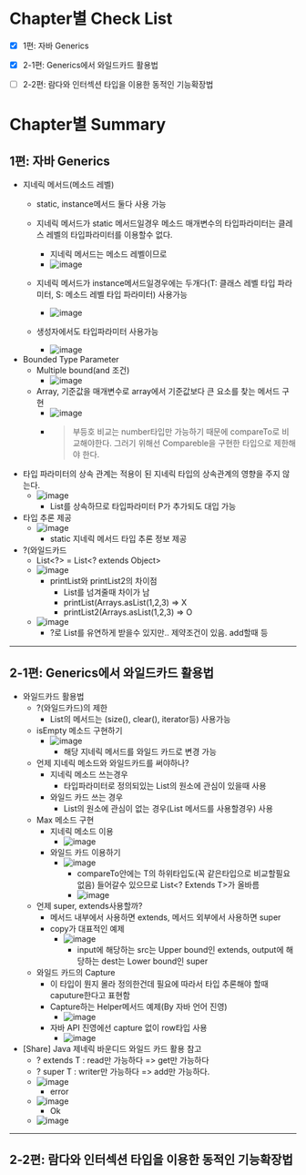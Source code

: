 # Chapter별 Check List
- [x] 1편: 자바 Generics
- [x] 2-1편: Generics에서 와일드카드 활용법
- [ ] 2-2편: 람다와 인터섹션 타입을 이용한 동적인 기능확장법


# Chapter별 Summary
## 1편: 자바 Generics
* 지네릭 메서드(메소드 레벨)
    * static, instance메서드 둘다 사용 가능
    * 지네릭 메서드가 static 메서드일경우 메소드 매개변수의 타입파라미터는 클레스 레벨의 타입파라미터를 이용할수 없다.
        * 지네릭 메서드는 메소드 레벨이므로
        * ![image](https://user-images.githubusercontent.com/20143765/76697180-4a5f9000-66d7-11ea-9359-3560994bfef4.png)

    * 지네릭 메서드가 instance메서드일경우에는 두개다(T: 클래스 레벨 타입 파라미터, S: 메소드 레벨 타입 파라미터) 사용가능
        * ![image](https://user-images.githubusercontent.com/20143765/76697182-4fbcda80-66d7-11ea-860e-ef2146c27562.png)        
    * 생성자에서도 타입파라미터 사용가능
        * ![image](https://user-images.githubusercontent.com/20143765/76697184-53506180-66d7-11ea-8945-50f2b03143ef.png)
* Bounded Type Parameter
    * Multiple bound(and 조건)
        * ![image](https://user-images.githubusercontent.com/20143765/76697187-577c7f00-66d7-11ea-921a-fca4f9ba8cbf.png)
    * Array, 기준값을 매개변수로 array에서 기준값보다 큰 요소를 찾는 메서드 구현
        * ![image](https://user-images.githubusercontent.com/20143765/76697188-5b100600-66d7-11ea-91c0-4e5e8dd6fc94.png)
        * > 부등호 비교는 number타입만 가능하기 때문에 compareTo로 비교해야한다. 그러기 위해선 Compareble을 구현한 타입으로 제한해야 한다.
* 타입 파라미터의 상속 관계는 적용이 된 지네릭 타입의 상속관계의 영향을 주지 않는다.
    * ![image](https://user-images.githubusercontent.com/20143765/76697189-5f3c2380-66d7-11ea-98c2-764b1fa55b77.png)
        * List를 상속하므로 타입파라미터 P가 추가되도 대입 가능
* 타입 추론 제공
    * ![image](https://user-images.githubusercontent.com/20143765/76697192-63684100-66d7-11ea-85c6-3dc1a2a95ac9.png)
        * static 지네릭 메서드 타입 추론 정보 제공 
* ?(와일드카드
    * List<?> = List<? extends Object>
    * ![image](https://user-images.githubusercontent.com/20143765/76697196-66fbc800-66d7-11ea-9a3c-78af525cc20f.png)
        * printList와 printList2의 차이점
            * List를 넘겨줄때 차이가 남
            * printList(Arrays.asList(1,2,3) => X
            * printList2(Arrays.asList(1,2,3) => O
    * ![image](https://user-images.githubusercontent.com/20143765/76697198-6a8f4f00-66d7-11ea-9d81-3126b0550633.png)
        * ?로 List를 유연하게 받을수 있지만.. 제약조건이 있음. add할때 등
      
---

## 2-1편: Generics에서 와일드카드 활용법
* 와일드카드 활용법
    * ?(와일드카드)의 제한
        * List의 메서드는 (size(), clear(), iterator등) 사용가능
    * isEmpty 메소드 구현하기
        * ![image](https://user-images.githubusercontent.com/20143765/76703021-a21aed00-6711-11ea-9e3a-77e1604303ba.png)
            * 해당 지네릭 메서드를 와일드 카드로 변경 가능
    * 언제 지네릭 메소드와 와일드카드를 써야하나?
        * 지네릭 메소드 쓰는경우
            * 타입파라미터로 정의되있는 List의 원소에 관심이 있을때 사용
        * 와일드 카드 쓰는 경우
            * List의 원소에 관심이 없는 경우(List 메서드를 사용할경우) 사용
    * Max 메소드 구현
        * 지네릭 메소드 이용
            * ![image](https://user-images.githubusercontent.com/20143765/76703024-a810ce00-6711-11ea-8431-f5f38e390da8.png)
        * 와일드 카드 이용하기
            * ![image](https://user-images.githubusercontent.com/20143765/76703029-acd58200-6711-11ea-981b-8e64f1f402a7.png)
                * compareTo안에는 T의 하위타입도(꼭 같은타입으로 비교할필요 없음) 들어갈수 있으므로 List<? Extends T>가 올바름
                * ![image](https://user-images.githubusercontent.com/20143765/76703033-b232cc80-6711-11ea-8659-0649fae6eecb.png)
    * 언제 super, extends사용할까?
        * 메서드 내부에서 사용하면 extends, 메서드 외부에서 사용하면 super
        * copy가 대표적인 예제
            * ![image](https://user-images.githubusercontent.com/20143765/76703036-b5c65380-6711-11ea-9039-897b3aa33f98.png)
                * input에 해당하는 src는 Upper bound인 extends, output에 해당하는 dest는 Lower bound인 super
    * 와일드 카드의 Capture
        * 이 타입이 뭔지 몰라 정의한건데 필요에 따라서 타입 추론해야 할때 caputure한다고 표현함
        * Capture하는 Helper메서드 예제(By 자바 언어 진영)
            * ![image](https://user-images.githubusercontent.com/20143765/76703043-bbbc3480-6711-11ea-8914-32b63be3be42.png)
        * 자바 API 진영에선 capture 없이 row타입 사용
            * ![image](https://user-images.githubusercontent.com/20143765/76703047-bfe85200-6711-11ea-970f-44ca0fc672e5.png)
* [Share] Java 제네릭 바운디드 와일드 카드 활용 참고 
    * ? extends T : read만 가능하다 => get만 가능하다
    * ? super T : writer만 가능하다 => add만 가능하다.
    * ![image](https://user-images.githubusercontent.com/20143765/76703057-cecf0480-6711-11ea-9845-f4ecb2a0985f.png)
        * error
    * ![image](https://user-images.githubusercontent.com/20143765/76703060-d4c4e580-6711-11ea-9c94-680103a94870.png)
        * Ok
    * ![image](https://user-images.githubusercontent.com/20143765/76703063-dbebf380-6711-11ea-9ef5-fcbef3b626fe.png)
    
---

## 2-2편: 람다와 인터섹션 타입을 이용한 동적인 기능확장법
